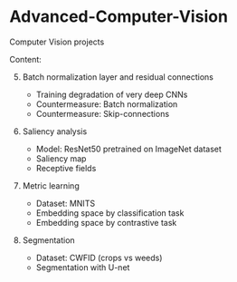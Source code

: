 # Advanced-Computer-Vision
Computer Vision projects

Content:

5. Batch normalization layer and residual connections
   * Training degradation of very deep CNNs
   * Countermeasure: Batch normalization
   * Countermeasure: Skip-connections
  
6. Saliency analysis
   * Model: ResNet50 pretrained on ImageNet dataset
   * Saliency map
   * Receptive fields

7. Metric learning
   * Dataset: MNITS
   * Embedding space by classification task
   * Embedding space by contrastive task
  
8. Segmentation
   * Dataset: CWFID (crops vs weeds)
   * Segmentation with U-net
